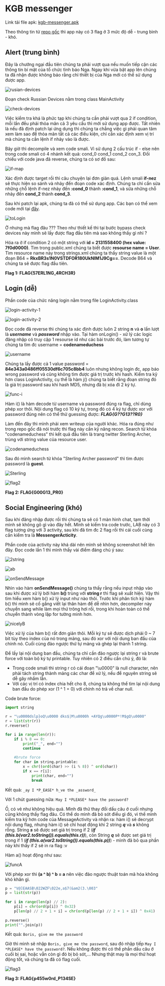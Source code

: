 # KGB messenger

Link tải file apk: [kgb-messenger.apk](https://github.com/MinhNhatTran/Android-CTF/blob/master/KGB%20messenger/kgb-messenger.apk)

Theo thông tin từ [repo gốc](https://github.com/tlamb96/kgb_messenger) thì app này có 3 flag ở 3 mức độ dễ - trung bình - khó.

## Alert (trung bình)

Đây là chướng ngại đầu tiên chúng ta phải vượt qua nếu muốn tiếp cận các thông tin bí mật của tổ chức tình báo Nga. Ngay khi vừa bật app lên chúng ta đã nhận được không báo rằng chỉ thiết bị của Nga mới có thể sử dụng được app.

![rusian-devices](https://github.com/MinhNhatTran/Android-CTF/blob/master/KGB%20messenger/image/kgb10.PNG)

Đoạn check Russian Devices nằm trong class MainActivity

![check-devices](https://github.com/MinhNhatTran/Android-CTF/blob/master/KGB%20messenger/image/kgb11.PNG)

Việc kiểm tra khá là phức tạp khi chúng ta cần phải vượt qua 2 if condition, mỗi lần đều phải thỏa mãn cả 3 yêu cầu thì mới sử dụng app được. Tất nhiên là nếu đã định patch lại ứng dụng thì chúng ta chẳng việc gì phải quan tâm xem làm sao để thỏa mãn tất cả các điều kiện, chỉ cần xác định xem vị trí mà chúng ta cần lệnh if nhảy vào là được.

Bây giờ thì decompile và xem code smali. Vì sử dụng 2 cấu trúc if - else nên trong code smali có 4 nhánh kết quả: cond_0 cond_1 cond_2 con_3. Đối chiếu với code java đã reverse, chúng ta có sơ đồ sau:

![if-map](https://github.com/MinhNhatTran/Android-CTF/blob/master/KGB%20messenger/image/kgb12.PNG)

Xác định được target rồi thì câu chuyện lại đơn giản quá. Lệnh smali **if-nez** sẽ thực hiện so sánh và nhảy đến đoạn code xác định. Chúng ta chỉ cần sửa những chỗ lệnh if-nez nhảy đến **:cond_0** thành **:cond_1**, và sửa những chỗ nhảy đến **cond_2** thành **cond_3**.

Sau khi patch lại apk, chúng ta đã có thể sử dụng app. Các bạn có thể xem code mới tại [đây](https://github.com/MinhNhatTran/Android-CTF/blob/master/KGB%20messenger/code/MainActivity.smali).

![toLogin](https://github.com/MinhNhatTran/Android-CTF/blob/master/KGB%20messenger/image/kgb13.PNG)

Ờ nhưng mà flag đâu ??? Theo như thiết kế thì tại bước bypass check devices này mình sẽ lấy được flag đầu tiên mà sao không thấy gì nhỉ ?

Hóa ra ở if condition 2 có một string với **id = 2131558400 (hex value: 7f0d0000)**. Tìm trong public.xml chúng ta biết được **resourse name = User**. Tìm resource name này trong strings.xml chúng ta thấy string value là một đoạn B64 = **RkxBR3s1N0VSTDFOR180UkNIM1J9Cg==**. Decode B64 và chúng ta sẽ được flag đầu tiên.

**Flag 1: FLAG{57ERL1NG_4RCH3R}**

## Login (dễ)

Phần code của chức năng login nằm trong file LoginActivity.class

![login-activity-1](https://github.com/MinhNhatTran/Android-CTF/blob/master/KGB%20messenger/image/kgb20.PNG)

![login-activity-2](https://github.com/MinhNhatTran/Android-CTF/blob/master/KGB%20messenger/image/kgb21.PNG)

Đọc code đã reverse thì chúng ta xác định được luôn 2 string **n** và **o** lần lượt là ***username*** và ***password*** nhập vào. Tại hàm onLogin() - xử lý các logic đăng nhập có truy cập 1 resourse id như các bài trước đó, làm tương tự chúng ta tìm đc username = **codenameduchess**

![username](https://github.com/MinhNhatTran/Android-CTF/blob/master/KGB%20messenger/image/kgb22.PNG)

Chúng ta lấy được cả 1 value password = **84e343a0486ff05530df6c705c8bb4** luôn nhưng không login đc, app báo wrong password và cũng không tìm được giá trị trước khi hash. Kiểm tra kỹ hơn class LoginActivity, cụ thể là hàm j() chúng ta biết rằng đoạn string đó là giá trị password sau khi hash MD5, nhưng đã bị xóa đi 2 ký tự.

![func-i](https://github.com/MinhNhatTran/Android-CTF/blob/master/KGB%20messenger/image/kgb23.PNG)

Hàm i() là hàm decode từ username và password đúng ra flag, chỉ dùng phép xor thôi. Nội dung flag có 10 ký tự, trong đó có 4 ký tự được xor với password đúng nên có thể thử guessing được: ***FLAG{G??G13??R0}***

Làm đến đây thì mình phải xem writeup của người khác. Hóa ra đúng như trong repo gốc đã nói trước thì flag này cần kỹ năng recon. Search từ khóa "codenameduchess" thì kết quả đầu tiên là trang twitter Sterling Archer, trùng với string value của resource user.

![codenameduchess](https://github.com/MinhNhatTran/Android-CTF/blob/master/KGB%20messenger/image/kgb24.PNG)

Sau đó mình search từ khóa "Sterling Archer password" thì tìm được password là **guest**.

![Sterling](https://github.com/MinhNhatTran/Android-CTF/blob/master/KGB%20messenger/image/kgb25.PNG)

![flag2](https://github.com/MinhNhatTran/Android-CTF/blob/master/KGB%20messenger/image/kgb26.PNG)

**Flag 2: FLAG{G00G13_PR0}**

## Social Engineering (khó)

Sau khi đăng nhập được rồi thì chúng ta sẽ có 1 màn hình chat, tạm thời mình sẽ không gõ gì vào đây hết. Mình sẽ kiểm tra code trước, LAB này có 3 flag tương ứng với 3 activity, sau khi đã tìm đc 2 flag rồi thì cái cuối cùng cần kiểm tra là **MessengerActicity**.

Phần code của activity này khá dài nên mình sẽ không screenshot hết lên đây. Đọc code lần 1 thì mình thấy vài điểm đáng chú ý sau:

![2string](https://github.com/MinhNhatTran/Android-CTF/blob/master/KGB%20messenger/image/kgb31.PNG)

![ab](https://github.com/MinhNhatTran/Android-CTF/blob/master/KGB%20messenger/image/kgb32.PNG)

![onSendMessage](https://github.com/MinhNhatTran/Android-CTF/blob/master/KGB%20messenger/image/kgb33.PNG)

Nhìn vào hàm **onSendMessage()** chúng ta thấy rằng nếu input nhập vào sau khi được xử lý bởi hàm **b()** trùng với **string r** thì flag sẽ xuất hiện. Vậy thì tìm hiểu xem hàm b() xử lý input như nào thôi. Trước khi phân tích kỹ hàm b() thì mình sẽ cố gắng viết lại thân hàm để dễ nhìn hơn, decompiler này chuyển sang while làm mọi thứ trông hơi rối, trong khi hoàn toàn có thể chuyển thành vòng lặp for tường minh hơn.

![nicelyB](https://github.com/MinhNhatTran/Android-CTF/blob/master/KGB%20messenger/image/kgb34.PNG)

Việc xử lý của hàm b() rất đơn giản thôi. Mỗi ký tự sẽ được dịch phải 0 ~ 7 bit tùy theo index của nó trong mảng, sau đó xor với nội dung ban đầu của chính nó. Cuối cùng đảo ngược thứ tự mảng và ghép lại thành 1 string.

Để lấy lại nội dung ban đầu, chúng ta chỉ cần đảo ngược lại string r và brute force với toàn bộ ký tự printable. Tuy nhiên có 2 điều cần chú ý, đó là:
- Trong code smali thì string r có cái đoạn "\u0000" là null character, nên phải tách string thành mảng các char để xử lý, nếu để nguyên string sẽ dễ gây nhầm lẫn.
- Với các vị trí có index chia hết cho 8, chúng ta không thể tìm lại nội dung ban đầu do phép xor (1 ^ 1 = 0) với chính nó trả về char null.

Code brute force:
```python
import string

r = "\u0000dslp}oQ\u0000 dks$|M\u0000h +AYQg\u0000P*!M$gQ\u0000"
r = list(str(r))
r.reverse()

for i in range(len(r)):
	if i % 8 == 0:
		print("_", end="")
		continue
	
	#brute force
	for char in string.printable:
		x = chr((ord(char) >> (i % 8)) ^ ord(char))
		if x == r[i]:
			print(char, end="")
			break
```

Kết quả: ``` _ay I *P_EASE* h_ve the _assword_ ```

Với 1 chút guessing nữa: ``` May I *PLEASE* have the password? ```

Ồ, có vẻ như không hiệu quả. Mình đã thử thay đổi dấu câu ở cuối nhưng cũng không thấy flag đâu. Có thể do mình đã bỏ sót điều gì đó, vì thế mình kiểm tra kỹ hơn code của MessageActivity và nhận ra: hàm i() sẽ decrypt nội dung flag, nhưng hàm i() sẽ chỉ hoạt động khi 2 string ***q*** và ***s*** không rỗng. String ***s*** sẽ được set giá trị trong if 2 (***if (this.b(var2.toString()).equals(this.r))***), còn String ***q*** sẽ được set giá trị trong if 1 (***if (this.a(var2.toString()).equals(this.p))***) - mình đã bỏ qua phần này khi thấy if 2 sẽ in ra flag :v

Hàm a() hoạt động như sau:

![funcA](https://github.com/MinhNhatTran/Android-CTF/blob/master/KGB%20messenger/image/kgb36.PNG)

Với phép xor thì **(a ^ b) ^ b = a** nên việc đảo ngược thuật toán mã hóa không khó khăn gì.

```python
p = "V@]EAASB\022WZF\022e,a$7(&am2(3.\003"
p = list(str(p))
 
for i in range(len(p) // 2):
	p[i] = chr(ord(p[i]) ^ 0x32)
	p[len(p) // 2 + 1 + i] = chr(ord(p[len(p) // 2 + 1 + i]) ^ 0x41)
 
p.reverse()
print("".join(p))
```

Kết quả: ``` Boris, give me the password ```

Giờ thì mình sẽ nhập ``` Boris, give me the password ```, sau đó nhập tiếp ``` May I *PLEASE* have the password? ```. Nếu không được thì có thể phần dấu câu ở cuối bị sai, hoặc vẫn còn gì đó bị bỏ sót,... Nhưng thật may là mọi thứ hoạt động tốt, và chúng ta đã có flag cuối.

![flag3](https://github.com/MinhNhatTran/Android-CTF/blob/master/KGB%20messenger/image/kgb30.PNG)

**Flag 3: FLAG{p455w0rd_P134SE}**
